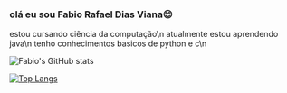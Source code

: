 ### olá eu sou Fabio Rafael Dias Viana😊

estou cursando ciência da computação\n
atualmente estou aprendendo java\n
tenho conhecimentos basicos de python e c\n


![Fabio's GitHub stats](https://github-readme-stats.vercel.app/api?username=Fabio2500&show_icons=true&theme=radical)


[![Top Langs](https://github-readme-stats.vercel.app/api/top-langs/?username=Fabio2500&layout=donut-vertical)](https://github.com/anuraghazra/github-readme-stats)

